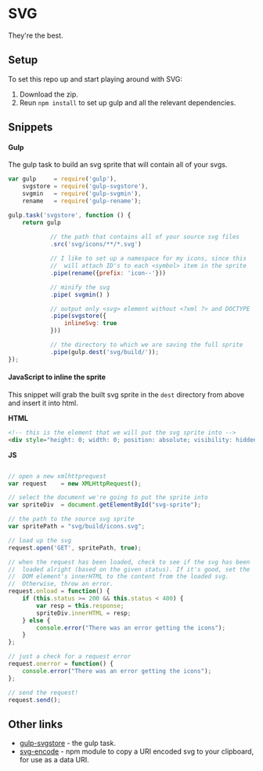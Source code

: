 # SVG

They're the best.

## Setup
To set this repo up and start playing around with SVG:
1. Download the zip.
1. Reun `npm install` to set up gulp and all the relevant dependencies.

## Snippets

#### Gulp
The gulp task to build an svg sprite that will contain all of your svgs. 
```js
var gulp     = require('gulp'),
    svgstore = require('gulp-svgstore'),
    svgmin   = require('gulp-svgmin'),
    rename   = require('gulp-rename');

gulp.task('svgstore', function () {
    return gulp
            
            // the path that contains all of your source svg files
            .src('svg/icons/**/*.svg')

            // I like to set up a namespace for my icons, since this
            //  will attach ID's to each <symbol> item in the sprite
            .pipe(rename({prefix: 'icon--'}))

            // minify the svg
            .pipe( svgmin() )

            // output only <svg> element without <?xml ?> and DOCTYPE
            .pipe(svgstore({
                inlineSvg: true
            }))

            // the directory to which we are saving the full sprite
            .pipe(gulp.dest('svg/build/'));
});
```

#### JavaScript to inline the sprite
This snippet will grab the built svg sprite in the `dest` directory from above and insert it into html.

**HTML**
```html
<!-- this is the element that we will put the svg sprite into -->
<div style="height: 0; width: 0; position: absolute; visibility: hidden" id="svg-sprite"></div>
```

**JS**
```js

// open a new xmlhttprequest
var request    = new XMLHttpRequest();

// select the document we're going to put the sprite into
var spriteDiv  = document.getElementById("svg-sprite");

// the path to the source svg sprite
var spritePath = "svg/build/icons.svg";

// load up the svg
request.open('GET', spritePath, true);

// when the request has been loaded, check to see if the svg has been
//  loaded alright (based on the given status). If it's good, set the
//  DOM element's innerHTML to the content from the loaded svg.
//  Otherwise, throw an error.
request.onload = function() {
    if (this.status >= 200 && this.status < 400) {
        var resp = this.response;
        spriteDiv.innerHTML = resp;
    } else {
        console.error("There was an error getting the icons");
    }
};

// just a check for a request error
request.onerror = function() {
    console.error("There was an error getting the icons");
};

// send the request!
request.send();
```

## Other links
* [gulp-svgstore](https://github.com/w0rm/gulp-svgstore) - the gulp task.
* [svg-encode](https://github.com/braican/svg-encode) - npm module to copy a URI encoded svg to your clipboard, for use as a data URI.
